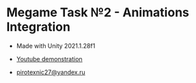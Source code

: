 # Megame Task №2 - Animations Integration

- Made with Unity 2021.1.28f1
- [Youtube demonstration]
- [pirotexnic27@yandex.ru]


   [Youtube demonstration]: <https://youtu.be/BAa6QWeWxuM>
   [pirotexnic27@yandex.ru]: <pirotexnic27@yandex.ru>
